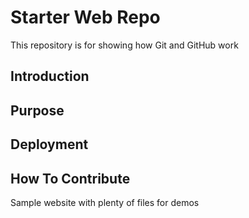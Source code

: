 # Starter Web Repo

This repository is for showing how Git and GitHub work

## Introduction

## Purpose

## Deployment

## How To Contribute
Sample website with plenty of files for demos